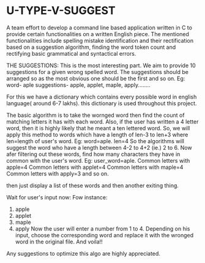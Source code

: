 # U-TYPE-V-SUGGEST
A team effort to develop a command line based application written in C to provide certain functionalities on a written English piece. The mentioned functionalities include spelling mistake identification and their rectification based on a suggestion algorithm, finding the word token count and rectifying basic grammatical and syntactical errors.

THE SUGGESTIONS:
This is the most interesting part. We aim to provide 10 suggestions for a given wrong spelled word. The suggestions should be arranged so as the most obvious one should be the first and so on.
Eg:
word- aple
suggestions- apple,  applet, maple, apply........

For this we have a dictionary which contains every possible word in english language( around 6-7 lakhs). this dictionary is used throughout this project.

The basic algorithm is to take the wornged word then find the count of matching letters it has with each word.
Also, if the user has written a 4 letter word, then it is highly likely that he meant a ten lettered word. So, we will apply this method to words which have a length of
len-3 to len+3 where len=length of user's word.
Eg: word=aple. len=4  So the algorithms will suggest the word who have a length between 4-2  to 4+2  (ie.) 2 to 6.
Now afer filtering out these words, find how many characters they have in common with the user's word.
Eg: user_word=aple.
Common letters with apple=4
Common letters with applet=4
Common letters with maple=4 
Common letters with apply=3 and so on.

then just display a list of these words and then another exiting thing.

Wait for user's input now: Fow instance:
1) apple
2) applet
3) maple
4) apply
Now the user will enter a number from 1 to 4. Depending on his input, choose the corresponding word and replace it with the wronged word in the original file. And voila!!


Any suggestions to optimize this algo are highly appreciated.
